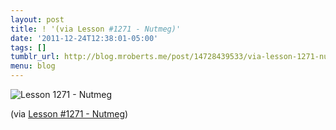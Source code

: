 ```yaml
---
layout: post
title: ! '(via Lesson #1271 - Nutmeg)'
date: '2011-12-24T12:38:01-05:00'
tags: []
tumblr_url: http://blog.mroberts.me/post/14728439533/via-lesson-1271-nutmeg
menu: blog
---
```


![Lesson 1271 - Nutmeg](http://24.media.tumblr.com/tumblr_lwpybdlgQr1r4dasoo1_500.jpg)

(via [Lesson #1271 - Nutmeg](http://survivingtheworld.net/Lesson1271.html))
